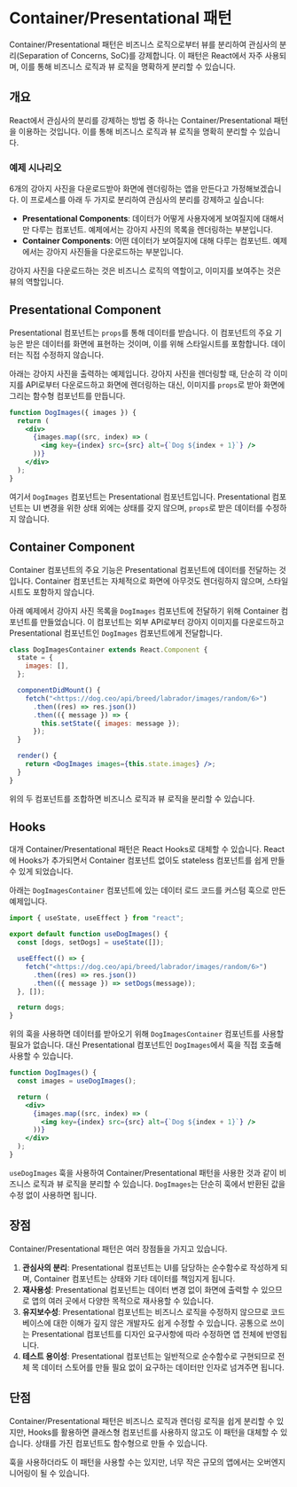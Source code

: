 # Container/Presentational 패턴

Container/Presentational 패턴은 비즈니스 로직으로부터 뷰를 분리하여 관심사의 분리(Separation of Concerns, SoC)를 강제합니다. 이 패턴은 React에서 자주 사용되며, 이를 통해 비즈니스 로직과 뷰 로직을 명확하게 분리할 수 있습니다.

## 개요

React에서 관심사의 분리를 강제하는 방법 중 하나는 Container/Presentational 패턴을 이용하는 것입니다. 이를 통해 비즈니스 로직과 뷰 로직을 명확히 분리할 수 있습니다.

### 예제 시나리오

6개의 강아지 사진을 다운로드받아 화면에 렌더링하는 앱을 만든다고 가정해보겠습니다. 이 프로세스를 아래 두 가지로 분리하여 관심사의 분리를 강제하고 싶습니다:

- **Presentational Components**: 데이터가 어떻게 사용자에게 보여질지에 대해서만 다루는 컴포넌트. 예제에서는 강아지 사진의 목록을 렌더링하는 부분입니다.
- **Container Components**: 어떤 데이터가 보여질지에 대해 다루는 컴포넌트. 예제에서는 강아지 사진들을 다운로드하는 부분입니다.

강아지 사진을 다운로드하는 것은 비즈니스 로직의 역할이고, 이미지를 보여주는 것은 뷰의 역할입니다.

## Presentational Component

Presentational 컴포넌트는 `props`를 통해 데이터를 받습니다. 이 컴포넌트의 주요 기능은 받은 데이터를 화면에 표현하는 것이며, 이를 위해 스타일시트를 포함합니다. 데이터는 직접 수정하지 않습니다.

아래는 강아지 사진을 출력하는 예제입니다. 강아지 사진을 렌더링할 때, 단순히 각 이미지를 API로부터 다운로드하고 화면에 렌더링하는 대신, 이미지를 `props`로 받아 화면에 그리는 함수형 컴포넌트를 만듭니다.

```jsx
function DogImages({ images }) {
  return (
    <div>
      {images.map((src, index) => (
        <img key={index} src={src} alt={`Dog ${index + 1}`} />
      ))}
    </div>
  );
}
```

여기서 `DogImages` 컴포넌트는 Presentational 컴포넌트입니다. Presentational 컴포넌트는 UI 변경을 위한 상태 외에는 상태를 갖지 않으며, `props`로 받은 데이터를 수정하지 않습니다.

## Container Component

Container 컴포넌트의 주요 기능은 Presentational 컴포넌트에 데이터를 전달하는 것입니다. Container 컴포넌트는 자체적으로 화면에 아무것도 렌더링하지 않으며, 스타일시트도 포함하지 않습니다.

아래 예제에서 강아지 사진 목록을 `DogImages` 컴포넌트에 전달하기 위해 Container 컴포넌트를 만들었습니다. 이 컴포넌트는 외부 API로부터 강아지 이미지를 다운로드하고 Presentational 컴포넌트인 `DogImages` 컴포넌트에게 전달합니다.

```jsx
class DogImagesContainer extends React.Component {
  state = {
    images: [],
  };

  componentDidMount() {
    fetch("<https://dog.ceo/api/breed/labrador/images/random/6>")
      .then((res) => res.json())
      .then(({ message }) => {
        this.setState({ images: message });
      });
  }

  render() {
    return <DogImages images={this.state.images} />;
  }
}
```

위의 두 컴포넌트를 조합하면 비즈니스 로직과 뷰 로직을 분리할 수 있습니다.

## Hooks

대개 Container/Presentational 패턴은 React Hooks로 대체할 수 있습니다. React에 Hooks가 추가되면서 Container 컴포넌트 없이도 stateless 컴포넌트를 쉽게 만들 수 있게 되었습니다.

아래는 `DogImagesContainer` 컴포넌트에 있는 데이터 로드 코드를 커스텀 훅으로 만든 예제입니다.

```jsx
import { useState, useEffect } from "react";

export default function useDogImages() {
  const [dogs, setDogs] = useState([]);

  useEffect(() => {
    fetch("<https://dog.ceo/api/breed/labrador/images/random/6>")
      .then((res) => res.json())
      .then(({ message }) => setDogs(message));
  }, []);

  return dogs;
}
```

위의 훅을 사용하면 데이터를 받아오기 위해 `DogImagesContainer` 컴포넌트를 사용할 필요가 없습니다. 대신 Presentational 컴포넌트인 `DogImages`에서 훅을 직접 호출해 사용할 수 있습니다.

```jsx
function DogImages() {
  const images = useDogImages();

  return (
    <div>
      {images.map((src, index) => (
        <img key={index} src={src} alt={`Dog ${index + 1}`} />
      ))}
    </div>
  );
}
```

`useDogImages` 훅을 사용하여 Container/Presentational 패턴을 사용한 것과 같이 비즈니스 로직과 뷰 로직을 분리할 수 있습니다. `DogImages`는 단순히 훅에서 반환된 값을 수정 없이 사용하면 됩니다.

## 장점

Container/Presentational 패턴은 여러 장점들을 가지고 있습니다.

1. **관심사의 분리**: Presentational 컴포넌트는 UI를 담당하는 순수함수로 작성하게 되며, Container 컴포넌트는 상태와 기타 데이터를 책임지게 됩니다.
2. **재사용성**: Presentational 컴포넌트는 데이터 변경 없이 화면에 출력할 수 있으므로 앱의 여러 곳에서 다양한 목적으로 재사용할 수 있습니다.
3. **유지보수성**: Presentational 컴포넌트는 비즈니스 로직을 수정하지 않으므로 코드베이스에 대한 이해가 깊지 않은 개발자도 쉽게 수정할 수 있습니다. 공통으로 쓰이는 Presentational 컴포넌트를 디자인 요구사항에 따라 수정하면 앱 전체에 반영됩니다.
4. **테스트 용이성**: Presentational 컴포넌트는 일반적으로 순수함수로 구현되므로 전체 목 데이터 스토어를 만들 필요 없이 요구하는 데이터만 인자로 넘겨주면 됩니다.

## 단점

Container/Presentational 패턴은 비즈니스 로직과 렌더링 로직을 쉽게 분리할 수 있지만, Hooks를 활용하면 클래스형 컴포넌트를 사용하지 않고도 이 패턴을 대체할 수 있습니다. 상태를 가진 컴포넌트도 함수형으로 만들 수 있습니다.

훅을 사용하더라도 이 패턴을 사용할 수는 있지만, 너무 작은 규모의 앱에서는 오버엔지니어링이 될 수 있습니다.
